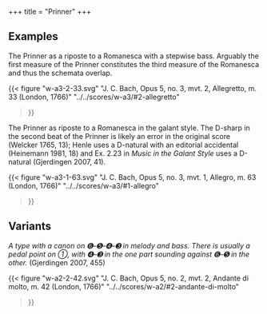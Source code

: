 +++
title = "Prinner"
+++

## Examples

The Prinner as a riposte to a Romanesca with a stepwise bass. Arguably the
first measure of the Prinner constitutes the third measure of the Romanesca and
thus the schemata overlap.

{{<
  figure
  "w-a3-2-33.svg"
  "J. C. Bach, Opus 5, no. 3, mvt. 2, Allegretto, m. 33 (London, 1766)"
  "../../scores/w-a3/#2-allegretto"
>}}

The Prinner as riposte to a Romanesca in the galant style. The D-sharp in the
second beat of the Prinner is likely an error in the original score (Welcker
1765, 13); Henle uses a D-natural with an editorial accidental (Heinemann 1981,
18) and Ex. 2.23 in *Music in the Galant Style* uses a D-natural (Gjerdingen
2007, 41).

{{<
  figure
  "w-a3-1-63.svg"
  "J. C. Bach, Opus 5, no. 3, mvt. 1, Allegro, m. 63 (London, 1766)"
  "../../scores/w-a3/#1-allegro"
>}}

## Variants

*A type with a canon on ➏–➎–➍–➌ in melody and bass. There is usually a pedal
point on ➀, with ➍–➌ in the one part sounding against ➏–➎ in the other.*
(Gjerdingen 2007, 455)

{{<
  figure
  "w-a2-2-42.svg"
  "J. C. Bach, Opus 5, no. 2, mvt. 2, Andante di molto, m. 42 (London, 1766)"
  "../../scores/w-a2/#2-andante-di-molto"
>}}
